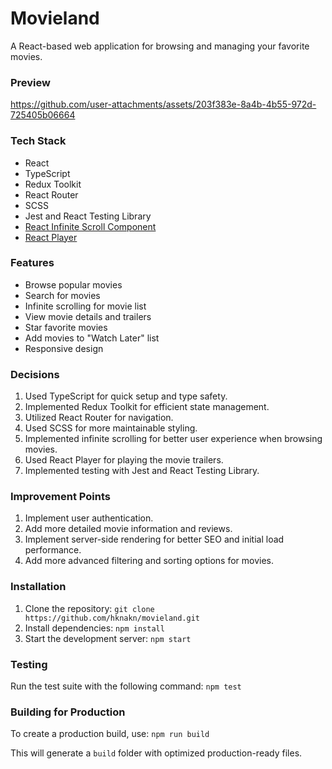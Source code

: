 # Movieland

A React-based web application for browsing and managing your favorite movies.

### Preview



https://github.com/user-attachments/assets/203f383e-8a4b-4b55-972d-725405b06664



### Tech Stack

- React
- TypeScript
- Redux Toolkit
- React Router
- SCSS
- Jest and React Testing Library
- [React Infinite Scroll Component](https://www.npmjs.com/package/react-infinite-scroll-component)
- [React Player](https://www.npmjs.com/package/react-player)

### Features

- Browse popular movies
- Search for movies
- Infinite scrolling for movie list
- View movie details and trailers
- Star favorite movies
- Add movies to "Watch Later" list
- Responsive design

### Decisions

1. Used TypeScript for quick setup and type safety.
2. Implemented Redux Toolkit for efficient state management.
3. Utilized React Router for navigation.
4. Used SCSS for more maintainable styling.
5. Implemented infinite scrolling for better user experience when browsing movies.
6. Used React Player for playing the movie trailers.
7. Implemented testing with Jest and React Testing Library.

### Improvement Points

1. Implement user authentication.
2. Add more detailed movie information and reviews.
3. Implement server-side rendering for better SEO and initial load performance.
4. Add more advanced filtering and sorting options for movies.

### Installation

1. Clone the repository: `git clone https://github.com/hknakn/movieland.git`
2. Install dependencies: `npm install`
3. Start the development server: `npm start`

### Testing

Run the test suite with the following command: `npm test`

### Building for Production

To create a production build, use: `npm run build`

This will generate a `build` folder with optimized production-ready files.

